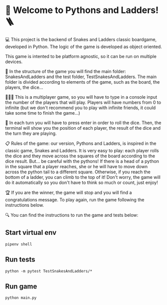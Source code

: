 # 🐍 Welcome to Pythons and Ladders! 🪜

💻 This project is the backend of Snakes and Ladders classic boardgame, developed in Python.
The logic of the game is developed as object oriented.

This game is intented to be platform agnostic, so it can be run on multiple devices.

📁 In the structure of the game you will find the main folder: SnakesAndLadders and the test folder, TestSnakesAndLadders. The main folder is divided according to elements of the game, such as the board, the players, the dice...

🧑‍🤝‍🧑 This is a multiplayer game, so you will have to type in a console input the number of the players that will play. Players will have numbers from 0 to infinite (but we don't recommend you to play with infinite friends, it could take some time to finish the game...)

🎲 In each turn you will have to press enter in order to roll the dice. Then, the terminal will show you the position of each player, the result of the dice and the turn they are playing.

📋 Rules of the game: our version, Pythons and Ladders, is inspired in the classic game, Snakes and Ladders. It is very easy to play: each player rolls the dice and they move across the squares of the board according to the dice result.
But... be careful with the pythons! If there is a head of a python in the square that a player reaches, she or he will have to move down across the python tail to a different square. Otherwise, if you reach the bottom of a ladder, you can climb to the top of it! Don't worry, the game will do it automatically so you don't have to think so much or count, just enjoy!

🏆 If you are the winner, the game will stop and you will find a congratulations message. To play again, run the game following the instructions below.

🔍 You can find the instructions to run the game and tests below:

## Start virtual env

```
pipenv shell
```

## Run tests

```
python -m pytest TestSnakesAndLadders/*
```

## Run game

```
python main.py
```
